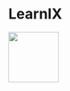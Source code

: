 # LearnIX

<a><img src="https://github.com/rmbogdany/learnIX/blob/master/assets/img/logo.JPG" width="100px"></a>
